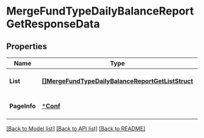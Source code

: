 # MergeFundTypeDailyBalanceReportGetResponseData

## Properties
Name | Type | Description | Notes
------------ | ------------- | ------------- | -------------
**List** | [**[]MergeFundTypeDailyBalanceReportGetListStruct**](MergeFundTypeDailyBalanceReportGetListStruct.md) |  | [optional] [default to null]
**PageInfo** | [***Conf**](conf.md) |  | [optional] [default to null]

[[Back to Model list]](../README.md#documentation-for-models) [[Back to API list]](../README.md#documentation-for-api-endpoints) [[Back to README]](../README.md)


